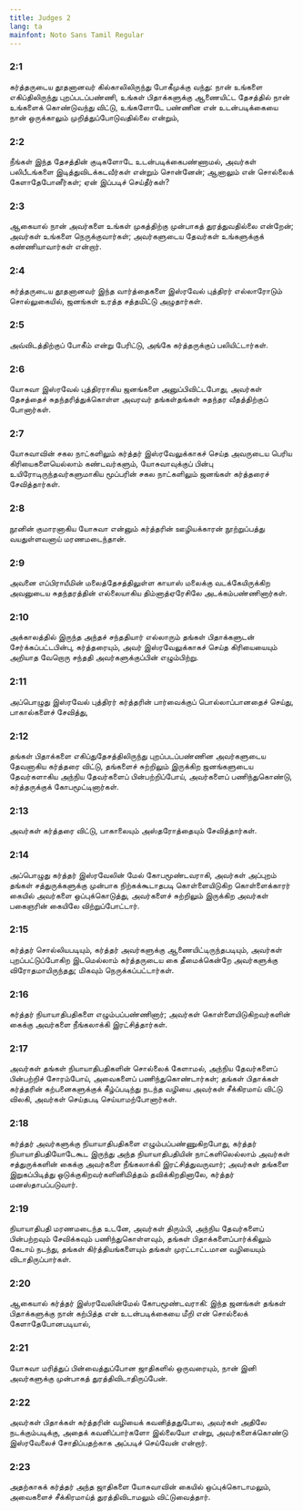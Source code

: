 ```yaml
---
title: Judges 2
lang: ta
mainfont: Noto Sans Tamil Regular
---
```


###  2:1

கர்த்தருடைய தூதனானவர் கில்காலிலிருந்து போகீமுக்கு வந்து: நான் உங்களை எகிப்திலிருந்து புறப்படப்பண்ணி, உங்கள் பிதாக்களுக்கு ஆணையிட்ட தேசத்தில் நான் உங்களைக் கொண்டுவந்து விட்டு, உங்களோடே பண்ணின என் உடன்படிக்கையை நான் ஒருக்காலும் முறித்துப்போடுவதில்லை என்றும்,

###  2:2

நீங்கள் இந்த தேசத்தின் குடிகளோடே உடன்படிக்கைபண்ணாமல், அவர்கள் பலிபீடங்களை இடித்துவிடக்கடவீர்கள் என்றும் சொன்னேன்; ஆனாலும் என் சொல்லைக் கேளாதேபோனீர்கள்; ஏன் இப்படிச் செய்தீர்கள்?

###  2:3

ஆகையால் நான் அவர்களை உங்கள் முகத்திற்கு முன்பாகத் துரத்துவதில்லை என்றேன்; அவர்கள் உங்களை நெருக்குவார்கள்; அவர்களுடைய தேவர்கள் உங்களுக்குக் கண்ணியாவார்கள் என்றார்.

###  2:4

கர்த்தருடைய தூதனானவர் இந்த வார்த்தைகளை இஸ்ரவேல் புத்திரர் எல்லாரோடும் சொல்லுகையில், ஜனங்கள் உரத்த சத்தமிட்டு அழுதார்கள்.

###  2:5

அவ்விடத்திற்குப் போகீம் என்று பேரிட்டு, அங்கே கர்த்தருக்குப் பலியிட்டார்கள்.

###  2:6

யோசுவா இஸ்ரவேல் புத்திரராகிய ஜனங்களை அனுப்பிவிட்டபோது, அவர்கள் தேசத்தைச் சுதந்தரித்துக்கொள்ள அவரவர் தங்கள்தங்கள் சுதந்தர வீதத்திற்குப் போனார்கள்.

###  2:7

யோசுவாவின் சகல நாட்களிலும் கர்த்தர் இஸ்ரவேலுக்காகச் செய்த அவருடைய பெரிய கிரியைகளையெல்லாம் கண்டவர்களும், யோசுவாவுக்குப் பின்பு உயிரோடிருந்தவர்களுமாகிய மூப்பரின் சகல நாட்களிலும் ஜனங்கள் கர்த்தரைச் சேவித்தார்கள்.

###  2:8

நூனின் குமாரனாகிய யோசுவா என்னும் கர்த்தரின் ஊழியக்காரன் நூற்றுப்பத்து வயதுள்ளவனாய் மரணமடைந்தான்.

###  2:9

அவனை எப்பிராயீமின் மலைத்தேசத்திலுள்ள காயாஸ் மலைக்கு வடக்கேயிருக்கிற அவனுடைய சுதந்தரத்தின் எல்லையாகிய திம்னாத்ஏரேசிலே அடக்கம்பண்ணினார்கள்.

###  2:10

அக்காலத்தில் இருந்த அந்தச் சந்ததியார் எல்லாரும் தங்கள் பிதாக்களுடன் சேர்க்கப்பட்டபின்பு, கர்த்தரையும், அவர் இஸ்ரவேலுக்காகச் செய்த கிரியையையும் அறியாத வேறொரு சந்ததி அவர்களுக்குப்பின் எழும்பிற்று.

###  2:11

அப்பொழுது இஸ்ரவேல் புத்திரர் கர்த்தரின் பார்வைக்குப் பொல்லாப்பானதைச் செய்து, பாகால்களைச் சேவித்து,

###  2:12

தங்கள் பிதாக்களை எகிப்துதேசத்திலிருந்து புறப்படப்பண்ணின அவர்களுடைய தேவனாகிய கர்த்தரை விட்டு, தங்களைச் சுற்றிலும் இருக்கிற ஜனங்களுடைய தேவர்களாகிய அந்நிய தேவர்களைப் பின்பற்றிப்போய், அவர்களைப் பணிந்துகொண்டு, கர்த்தருக்குக் கோபமூட்டினார்கள்.

###  2:13

அவர்கள் கர்த்தரை விட்டு, பாகாலையும் அஸ்தரோத்தையும் சேவித்தார்கள்.

###  2:14

அப்பொழுது கர்த்தர் இஸ்ரவேலின் மேல் கோபமூண்டவராகி, அவர்கள் அப்புறம் தங்கள் சத்துருக்களுக்கு முன்பாக நிற்கக்கூடாதபடி கொள்ளையிடுகிற கொள்ளைக்காரர் கையில் அவர்களை ஒப்புக்கொடுத்து, அவர்களைச் சுற்றிலும் இருக்கிற அவர்கள் பகைஞரின் கையிலே விற்றுப்போட்டார்.

###  2:15

கர்த்தர் சொல்லியபடியும், கர்த்தர் அவர்களுக்கு ஆணையிட்டிருந்தபடியும், அவர்கள் புறப்பட்டுப்போகிற இடமெல்லாம் கர்த்தருடைய கை தீமைக்கென்றே அவர்களுக்கு விரோதமாயிருந்தது; மிகவும் நெருக்கப்பட்டார்கள்.

###  2:16

கர்த்தர் நியாயாதிபதிகளை எழும்பப்பண்ணினார்; அவர்கள் கொள்ளையிடுகிறவர்களின் கைக்கு அவர்களை நீங்கலாக்கி இரட்சித்தார்கள்.

###  2:17

அவர்கள் தங்கள் நியாயாதிபதிகளின் சொல்லைக் கேளாமல், அந்நிய தேவர்களைப் பின்பற்றிச் சோரம்போய், அவைகளைப் பணிந்துகொண்டார்கள்; தங்கள் பிதாக்கள் கர்த்தரின் கற்பனைகளுக்குக் கீழ்ப்படிந்து நடந்த வழியை அவர்கள் சீக்கிரமாய் விட்டு விலகி, அவர்கள் செய்தபடி செய்யாமற்போனார்கள்.

###  2:18

கர்த்தர் அவர்களுக்கு நியாயாதிபதிகளை எழும்பப்பண்ணுகிறபோது, கர்த்தர் நியாயாதிபதியோடேகூட இருந்து அந்த நியாயாதிபதியின் நாட்களிலெல்லாம் அவர்கள் சத்துருக்களின் கைக்கு அவர்களை நீங்கலாக்கி இரட்சித்துவருவார்; அவர்கள் தங்களை இறுகப்பிடித்து ஒடுக்குகிறவர்களினிமித்தம் தவிக்கிறதினாலே, கர்த்தர் மனஸ்தாபப்படுவார்.

###  2:19

நியாயாதிபதி மரணமடைந்த உடனே, அவர்கள் திரும்பி, அந்நிய தேவர்களைப் பின்பற்றவும் சேவிக்கவும் பணிந்துகொள்ளவும், தங்கள் பிதாக்களைப்பார்க்கிலும் கேடாய் நடந்து, தங்கள் கிர்த்தியங்களையும் தங்கள் முரட்டாட்டமான வழியையும் விடாதிருப்பார்கள்.

###  2:20

ஆகையால் கர்த்தர் இஸ்ரவேலின்மேல் கோபமூண்டவராகி: இந்த ஜனங்கள் தங்கள் பிதாக்களுக்கு நான் கற்பித்த என் உடன்படிக்கையை மீறி என் சொல்லைக் கேளாதேபோனபடியால்,

###  2:21

யோசுவா மரித்துப் பின்வைத்துப்போன ஜாதிகளில் ஒருவரையும், நான் இனி அவர்களுக்கு முன்பாகத் துரத்திவிடாதிருப்பேன்.

###  2:22

அவர்கள் பிதாக்கள் கர்த்தரின் வழியைக் கவனித்ததுபோல, அவர்கள் அதிலே நடக்கும்படிக்கு, அதைக் கவனிப்பார்களோ இல்லையோ என்று, அவர்களைக்கொண்டு இஸ்ரவேலைச் சோதிப்பதற்காக அப்படிச் செய்வேன் என்றார்.

###  2:23

அதற்காகக் கர்த்தர் அந்த ஜாதிகளை யோசுவாவின் கையில் ஒப்புக்கொடாமலும், அவைகளைச் சீக்கிரமாய்த் துரத்திவிடாமலும் விட்டுவைத்தார்.

